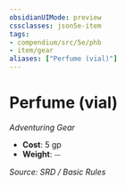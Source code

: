```yaml
---
obsidianUIMode: preview
cssclasses: json5e-item
tags:
- compendium/src/5e/phb
- item/gear
aliases: ["Perfume (vial)"]
---
```

# Perfume (vial)
*Adventuring Gear*  

- **Cost**: 5 gp
- **Weight**: ⏤

*Source: SRD / Basic Rules*